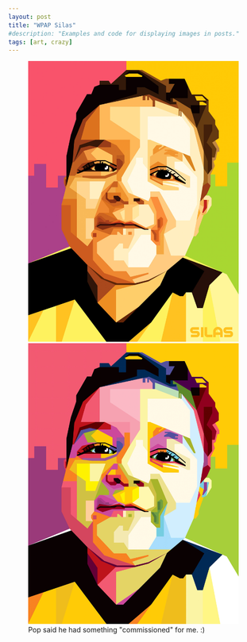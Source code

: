 ```yaml
---
layout: post
title: "WPAP Silas"
#description: "Examples and code for displaying images in posts."
tags: [art, crazy]
---
```

<figure class="half">
	<img src="/uploads/2014/03/2014-03-04 20.15.42.jpg" alt="">
	<img src="/uploads/2014/03/2014-03-04 12.13.14.jpg" alt="">
	<figcaption>Pop said he had something "commissioned" for me.  :)</figcaption>
</figure>